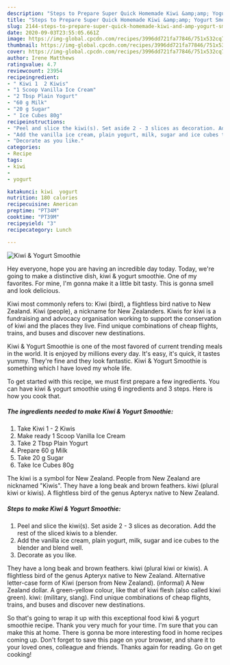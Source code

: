 ```yaml
---
description: "Steps to Prepare Super Quick Homemade Kiwi &amp;amp; Yogurt Smoothie"
title: "Steps to Prepare Super Quick Homemade Kiwi &amp;amp; Yogurt Smoothie"
slug: 2144-steps-to-prepare-super-quick-homemade-kiwi-and-amp-yogurt-smoothie
date: 2020-09-03T23:55:05.661Z
image: https://img-global.cpcdn.com/recipes/3996dd721fa77846/751x532cq70/kiwi-yogurt-smoothie-recipe-main-photo.jpg
thumbnail: https://img-global.cpcdn.com/recipes/3996dd721fa77846/751x532cq70/kiwi-yogurt-smoothie-recipe-main-photo.jpg
cover: https://img-global.cpcdn.com/recipes/3996dd721fa77846/751x532cq70/kiwi-yogurt-smoothie-recipe-main-photo.jpg
author: Irene Matthews
ratingvalue: 4.7
reviewcount: 23954
recipeingredient:
- " Kiwi 1  2 Kiwis"
- "1 Scoop Vanilla Ice Cream"
- "2 Tbsp Plain Yogurt"
- "60 g Milk"
- "20 g Sugar"
- " Ice Cubes 80g"
recipeinstructions:
- "Peel and slice the kiwi(s). Set aside 2 - 3 slices as decoration. Add the rest of the sliced kiwis to a blender."
- "Add the vanilla ice cream, plain yogurt, milk, sugar and ice cubes to the blender and blend well."
- "Decorate as you like."
categories:
- Recipe
tags:
- kiwi
- 
- yogurt

katakunci: kiwi  yogurt 
nutrition: 180 calories
recipecuisine: American
preptime: "PT34M"
cooktime: "PT39M"
recipeyield: "3"
recipecategory: Lunch

---
```



![Kiwi &amp; Yogurt Smoothie](https://img-global.cpcdn.com/recipes/3996dd721fa77846/751x532cq70/kiwi-yogurt-smoothie-recipe-main-photo.jpg)

Hey everyone, hope you are having an incredible day today. Today, we're going to make a distinctive dish, kiwi &amp; yogurt smoothie. One of my favorites. For mine, I'm gonna make it a little bit tasty. This is gonna smell and look delicious.

Kiwi most commonly refers to: Kiwi (bird), a flightless bird native to New Zealand. Kiwi (people), a nickname for New Zealanders. Kiwis for kiwi is a fundraising and advocacy organisation working to support the conservation of kiwi and the places they live. Find unique combinations of cheap flights, trains, and buses and discover new destinations.

Kiwi &amp; Yogurt Smoothie is one of the most favored of current trending meals in the world. It is enjoyed by millions every day. It's easy, it's quick, it tastes yummy. They're fine and they look fantastic. Kiwi &amp; Yogurt Smoothie is something which I have loved my whole life.


To get started with this recipe, we must first prepare a few ingredients. You can have kiwi &amp; yogurt smoothie using 6 ingredients and 3 steps. Here is how you cook that.

<!--inarticleads1-->

##### The ingredients needed to make Kiwi &amp; Yogurt Smoothie:

1. Take  Kiwi 1 - 2 Kiwis
1. Make ready 1 Scoop Vanilla Ice Cream
1. Take 2 Tbsp Plain Yogurt
1. Prepare 60 g Milk
1. Take 20 g Sugar
1. Take  Ice Cubes 80g


The kiwi is a symbol for New Zealand. People from New Zealand are nicknamed &#34;Kiwis&#34;. They have a long beak and brown feathers. kiwi (plural kiwi or kiwis). A flightless bird of the genus Apteryx native to New Zealand. 

<!--inarticleads2-->

##### Steps to make Kiwi &amp; Yogurt Smoothie:

1. Peel and slice the kiwi(s). Set aside 2 - 3 slices as decoration. Add the rest of the sliced kiwis to a blender.
1. Add the vanilla ice cream, plain yogurt, milk, sugar and ice cubes to the blender and blend well.
1. Decorate as you like.


They have a long beak and brown feathers. kiwi (plural kiwi or kiwis). A flightless bird of the genus Apteryx native to New Zealand. Alternative letter-case form of Kiwi (person from New Zealand). (informal) A New Zealand dollar. A green-yellow colour, like that of kiwi flesh (also called kiwi green). kiwi: (military, slang). Find unique combinations of cheap flights, trains, and buses and discover new destinations. 

So that's going to wrap it up with this exceptional food kiwi &amp; yogurt smoothie recipe. Thank you very much for your time. I'm sure that you can make this at home. There is gonna be more interesting food in home recipes coming up. Don't forget to save this page on your browser, and share it to your loved ones, colleague and friends. Thanks again for reading. Go on get cooking!
